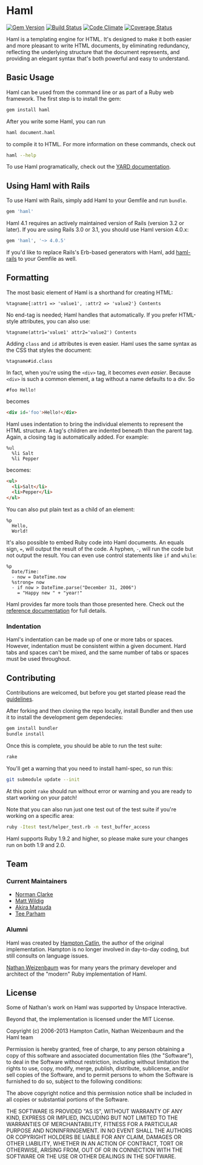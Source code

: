 # Haml

[![Gem Version](https://badge.fury.io/rb/haml.png)](http://badge.fury.io/rb/haml)
[![Build Status](https://secure.travis-ci.org/haml/haml.png?branch=master)](http://travis-ci.org/haml/haml)
[![Code Climate](https://codeclimate.com/github/haml/haml.png)](https://codeclimate.com/github/haml/haml)
[![Coverage Status](https://coveralls.io/repos/haml/haml/badge.png)](https://coveralls.io/r/haml/haml)

Haml is a templating engine for HTML. It's designed to make it both easier and
more pleasant to write HTML documents, by eliminating redundancy, reflecting the
underlying structure that the document represents, and providing an elegant syntax
that's both powerful and easy to understand.

## Basic Usage

Haml can be used from the command line or as part of a Ruby web framework. The
first step is to install the gem:

~~~sh
gem install haml
~~~

After you write some Haml, you can run

~~~sh
haml document.haml
~~~

to compile it to HTML. For more information on these commands, check out

~~~sh
haml --help
~~~

To use Haml programatically, check out the [YARD documentation](http://haml.info/docs/yardoc/).

## Using Haml with Rails

To use Haml with Rails, simply add Haml to your Gemfile and run `bundle`.

~~~ruby
gem 'haml'
~~~

Haml 4.1 requires an actively maintained version of Rails (version 3.2 or later).
If you are using Rails 3.0 or 3.1, you should use Haml version 4.0.x:

~~~ruby
gem 'haml', '~> 4.0.5'
~~~

If you'd like to replace Rails's Erb-based generators with Haml, add
[haml-rails](https://github.com/indirect/haml-rails) to your Gemfile as well.

## Formatting

The most basic element of Haml is a shorthand for creating HTML:

~~~haml
%tagname{:attr1 => 'value1', :attr2 => 'value2'} Contents
~~~

No end-tag is needed; Haml handles that automatically. If you prefer HTML-style
attributes, you can also use:

~~~haml
%tagname(attr1='value1' attr2='value2') Contents
~~~

Adding `class` and `id` attributes is even easier. Haml uses the same syntax as
the CSS that styles the document:

~~~haml
%tagname#id.class
~~~

In fact, when you're using the `<div>` tag, it becomes _even easier_. Because
`<div>` is such a common element, a tag without a name defaults to a div. So

~~~haml
#foo Hello!
~~~

becomes

~~~html
<div id='foo'>Hello!</div>
~~~

Haml uses indentation to bring the individual elements to represent the HTML
structure. A tag's children are indented beneath than the parent tag. Again, a
closing tag is automatically added. For example:

~~~haml
%ul
  %li Salt
  %li Pepper
~~~

becomes:

~~~html
<ul>
  <li>Salt</li>
  <li>Pepper</li>
</ul>
~~~

You can also put plain text as a child of an element:

~~~haml
%p
  Hello,
  World!
~~~

It's also possible to embed Ruby code into Haml documents. An equals sign, `=`,
will output the result of the code. A hyphen, `-`, will run the code but not
output the result. You can even use control statements like `if` and `while`:

~~~haml
%p
  Date/Time:
  - now = DateTime.now
  %strong= now
  - if now > DateTime.parse("December 31, 2006")
    = "Happy new " + "year!"
~~~

Haml provides far more tools than those presented here. Check out the [reference
documentation](http://haml.info/docs/yardoc/file.REFERENCE.html)
for full details.

### Indentation

Haml's indentation can be made up of one or more tabs or spaces. However,
indentation must be consistent within a given document. Hard tabs and spaces
can't be mixed, and the same number of tabs or spaces must be used throughout.

## Contributing

Contributions are welcomed, but before you get started please read the
[guidelines](http://haml.info/development.html#contributing).

After forking and then cloning the repo locally, install Bundler and then use it
to install the development gem dependecies:
~~~sh
gem install bundler
bundle install
~~~

Once this is complete, you should be able to run the test suite:
~~~sh
rake
~~~

You'll get a warning that you need to install haml-spec, so run this:

~~~sh
git submodule update --init
~~~

At this point `rake` should run without error or warning and you are ready to
start working on your patch!

Note that you can also run just one test out of the test suite if you're working
on a specific area:

~~~sh
ruby -Itest test/helper_test.rb -n test_buffer_access
~~~

Haml supports Ruby 1.9.2 and higher, so please make sure your changes run on
both 1.9 and 2.0.

## Team

### Current Maintainers

* [Norman Clarke](http://github.com/norman)
* [Matt Wildig](http://github.com/mattwildig)
* [Akira Matsuda](https://github.com/amatsuda)
* [Tee Parham](https://github.com/teeparham)

### Alumni

Haml was created by [Hampton Catlin](http://hamptoncatlin.com), the author of
the original implementation. Hampton is no longer involved in day-to-day coding,
but still consults on language issues.

[Nathan Weizenbaum](http://nex-3.com) was for many years the primary developer
and architect of the "modern" Ruby implementation of Haml.

## License

Some of Nathan's work on Haml was supported by Unspace Interactive.

Beyond that, the implementation is licensed under the MIT License.

Copyright (c) 2006-2013 Hampton Catlin, Nathan Weizenbaum and the Haml team

Permission is hereby granted, free of charge, to any person obtaining a copy of
this software and associated documentation files (the "Software"), to deal in
the Software without restriction, including without limitation the rights to
use, copy, modify, merge, publish, distribute, sublicense, and/or sell copies of
the Software, and to permit persons to whom the Software is furnished to do so,
subject to the following conditions:

The above copyright notice and this permission notice shall be included in all
copies or substantial portions of the Software.

THE SOFTWARE IS PROVIDED "AS IS", WITHOUT WARRANTY OF ANY KIND, EXPRESS OR
IMPLIED, INCLUDING BUT NOT LIMITED TO THE WARRANTIES OF MERCHANTABILITY, FITNESS
FOR A PARTICULAR PURPOSE AND NONINFRINGEMENT. IN NO EVENT SHALL THE AUTHORS OR
COPYRIGHT HOLDERS BE LIABLE FOR ANY CLAIM, DAMAGES OR OTHER LIABILITY, WHETHER
IN AN ACTION OF CONTRACT, TORT OR OTHERWISE, ARISING FROM, OUT OF OR IN
CONNECTION WITH THE SOFTWARE OR THE USE OR OTHER DEALINGS IN THE SOFTWARE.
